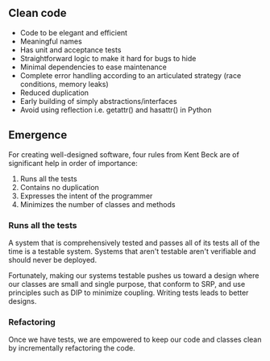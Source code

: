 ## Clean code

- Code to be elegant and efficient
- Meaningful names
- Has unit and acceptance tests
- Straightforward logic to make it hard for bugs to hide
- Minimal dependencies to ease maintenance
- Complete error handling according to an articulated strategy (race conditions, memory leaks)
- Reduced duplication
- Early building of simply abstractions/interfaces
- Avoid using reflection i.e. getattr() and hasattr() in Python

## Emergence

For creating well-designed software, four rules from Kent Beck are of significant help in order of importance:

1. Runs all the tests
2. Contains no duplication
3. Expresses the intent of the programmer
4. Minimizes the number of classes and methods

### Runs all the tests

A system that is comprehensively tested and passes all of its tests all of the time is a testable system. Systems that aren't testable aren't verifiable and should never be deployed.

Fortunately, making our systems testable pushes us toward a design where our classes are small and single purpose, that conform to SRP, and use principles such as DIP to minimize coupling. Writing tests leads to better designs.

### Refactoring

Once we have tests, we are empowered to keep our code and classes clean by incrementally refactoring the code.

